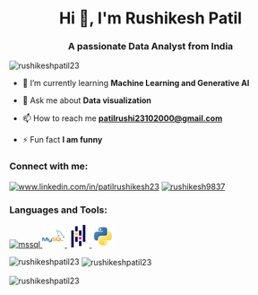 <h1 align="center">Hi 👋, I'm Rushikesh Patil</h1>
<h3 align="center">A passionate Data Analyst from India</h3>

<p align="left"> <img src="https://komarev.com/ghpvc/?username=rushikeshpatil23&label=Profile%20views&color=0e75b6&style=flat" alt="rushikeshpatil23" /> </p>

- 🌱 I’m currently learning **Machine Learning and Generative AI**

- 💬 Ask me about **Data visualization**

- 📫 How to reach me **patilrushi23102000@gmail.com**

- ⚡ Fun fact **I am funny**

<h3 align="left">Connect with me:</h3>
<p align="left">
<a href="https://linkedin.com/in/www.linkedin.com/in/patilrushikesh23" target="blank"><img align="center" src="https://raw.githubusercontent.com/rahuldkjain/github-profile-readme-generator/master/src/images/icons/Social/linked-in-alt.svg" alt="www.linkedin.com/in/patilrushikesh23" height="30" width="40" /></a>
<a href="https://instagram.com/rushikesh9837" target="blank"><img align="center" src="https://raw.githubusercontent.com/rahuldkjain/github-profile-readme-generator/master/src/images/icons/Social/instagram.svg" alt="rushikesh9837" height="30" width="40" /></a>
</p>

<h3 align="left">Languages and Tools:</h3>
<p align="left"> <a href="https://www.microsoft.com/en-us/sql-server" target="_blank" rel="noreferrer"> <img src="https://www.svgrepo.com/show/303229/microsoft-sql-server-logo.svg" alt="mssql" width="40" height="40"/> </a> <a href="https://www.mysql.com/" target="_blank" rel="noreferrer"> <img src="https://raw.githubusercontent.com/devicons/devicon/master/icons/mysql/mysql-original-wordmark.svg" alt="mysql" width="40" height="40"/> </a> <a href="https://pandas.pydata.org/" target="_blank" rel="noreferrer"> <img src="https://raw.githubusercontent.com/devicons/devicon/2ae2a900d2f041da66e950e4d48052658d850630/icons/pandas/pandas-original.svg" alt="pandas" width="40" height="40"/> </a> <a href="https://www.python.org" target="_blank" rel="noreferrer"> <img src="https://raw.githubusercontent.com/devicons/devicon/master/icons/python/python-original.svg" alt="python" width="40" height="40"/> </a> </p>

<p><img align="left" src="https://github-readme-stats.vercel.app/api/top-langs?username=rushikeshpatil23&show_icons=true&locale=en&layout=compact" alt="rushikeshpatil23" /></p>

<p>&nbsp;<img align="center" src="https://github-readme-stats.vercel.app/api?username=rushikeshpatil23&show_icons=true&locale=en" alt="rushikeshpatil23" /></p>

<p><img align="center" src="https://github-readme-streak-stats.herokuapp.com/?user=rushikeshpatil23&" alt="rushikeshpatil23" /></p>
